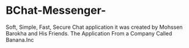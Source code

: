 # BChat-Messenger-
Soft, Simple, Fast, Secure Chat application it was created by Mohssen Barokha and His Friends. The Application From a Company Called Banana.Inc
